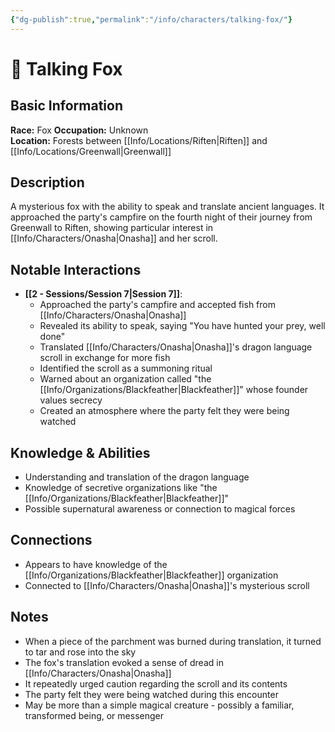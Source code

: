```yaml
---
{"dg-publish":true,"permalink":"/info/characters/talking-fox/"}
---
```



# 🦊 Talking Fox

## Basic Information
**Race:** Fox
**Occupation:** Unknown  
**Location:** Forests between [[Info/Locations/Riften\|Riften]] and [[Info/Locations/Greenwall\|Greenwall]]

## Description
A mysterious fox with the ability to speak and translate ancient languages. It approached the party's campfire on the fourth night of their journey from Greenwall to Riften, showing particular interest in [[Info/Characters/Onasha\|Onasha]] and her scroll.

## Notable Interactions
- **[[2 -  Sessions/Session 7\|Session 7]]**:
  - Approached the party's campfire and accepted fish from [[Info/Characters/Onasha\|Onasha]]
  - Revealed its ability to speak, saying "You have hunted your prey, well done"
  - Translated [[Info/Characters/Onasha\|Onasha]]'s dragon language scroll in exchange for more fish
  - Identified the scroll as a summoning ritual
  - Warned about an organization called "the [[Info/Organizations/Blackfeather\|Blackfeather]]" whose founder values secrecy
  - Created an atmosphere where the party felt they were being watched

## Knowledge & Abilities
- Understanding and translation of the dragon language
- Knowledge of secretive organizations like "the [[Info/Organizations/Blackfeather\|Blackfeather]]"
- Possible supernatural awareness or connection to magical forces

## Connections
- Appears to have knowledge of the [[Info/Organizations/Blackfeather\|Blackfeather]] organization
- Connected to [[Info/Characters/Onasha\|Onasha]]'s mysterious scroll

## Notes
- When a piece of the parchment was burned during translation, it turned to tar and rose into the sky
- The fox's translation evoked a sense of dread in [[Info/Characters/Onasha\|Onasha]]
- It repeatedly urged caution regarding the scroll and its contents
- The party felt they were being watched during this encounter
- May be more than a simple magical creature - possibly a familiar, transformed being, or messenger
